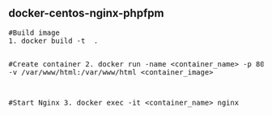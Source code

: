<h2>docker-centos-nginx-phpfpm</h2>
<pre>
#Build image 
1. docker build -t <container_image> .

#Create container
2. docker run -name <container_name> -p 80:80 -v /var/www/html:/var/www/html <container_image>

#Start Nginx
3. docker exec -it <container_name> nginx
</pre>
